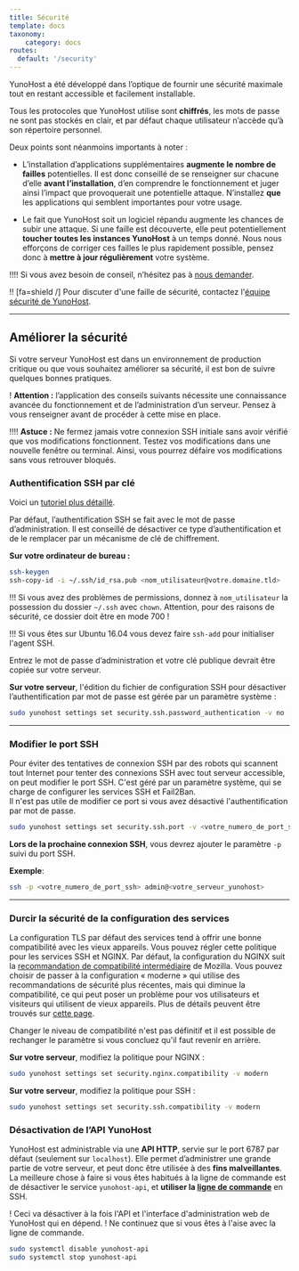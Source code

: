 ```yaml
---
title: Sécurité
template: docs
taxonomy:
    category: docs
routes:
  default: '/security'
---
```


YunoHost a été développé dans l’optique de fournir une sécurité maximale tout en restant accessible et facilement installable.

Tous les protocoles que YunoHost utilise sont **chiffrés**, les mots de passe ne sont pas stockés en clair, et par défaut chaque utilisateur n’accède qu’à son répertoire personnel.

Deux points sont néanmoins importants à noter :

- L’installation d’applications supplémentaires **augmente le nombre de failles** potentielles. Il est donc conseillé de se renseigner sur chacune d’elle **avant l’installation**, d’en comprendre le fonctionnement et juger ainsi l’impact que provoquerait une potentielle attaque. N’installez **que** les applications qui semblent importantes pour votre usage.

- Le fait que YunoHost soit un logiciel répandu augmente les chances de subir une attaque. Si une faille est découverte, elle peut potentiellement **toucher toutes les instances YunoHost** à un temps donné. Nous nous efforçons de corriger ces failles le plus rapidement possible, pensez donc à **mettre à jour régulièrement** votre système.

!!!! Si vous avez besoin de conseil, n’hésitez pas à [nous demander](/help).

!! [fa=shield /] Pour discuter d'une faille de sécurité, contactez l'[équipe sécurité de YunoHost](/security_team).

---

## Améliorer la sécurité

Si votre serveur YunoHost est dans un environnement de production critique ou que vous souhaitez améliorer sa sécurité, il est bon de suivre quelques bonnes pratiques.

! **Attention :** l’application des conseils suivants nécessite une connaissance avancée du fonctionnement et de l’administration d’un serveur. Pensez à vous renseigner avant de procéder à cette mise en place.

!!!! **Astuce :** Ne fermez jamais votre connexion SSH initiale sans avoir vérifié que vos modifications fonctionnent. Testez vos modifications dans une nouvelle fenêtre ou terminal. Ainsi, vous pourrez défaire vos modifications sans vous retrouver bloqués.

### Authentification SSH par clé

Voici un [tutoriel plus détaillé](http://doc.ubuntu-fr.org/ssh#authentification_par_un_systeme_de_cles_publiqueprivee).

Par défaut, l’authentification SSH se fait avec le mot de passe d’administration. Il est conseillé de désactiver ce type d’authentification et de le remplacer par un mécanisme de clé de chiffrement.

**Sur votre ordinateur de bureau :**

```bash
ssh-keygen
ssh-copy-id -i ~/.ssh/id_rsa.pub <nom_utilisateur@votre.domaine.tld>
```

!!! Si vous avez des problèmes de permissions, donnez à `nom_utilisateur` la possession du dossier `~/.ssh` avec `chown`. Attention, pour des raisons de sécurité, ce dossier doit être en mode 700 !

!!! Si vous êtes sur Ubuntu 16.04 vous devez faire  `ssh-add` pour initialiser l'agent SSH.

Entrez le mot de passe d’administration et votre clé publique devrait être copiée sur votre serveur.

**Sur votre serveur**, l'édition du fichier de configuration SSH pour désactiver l’authentification par mot de passe est gérée par un paramètre système :

```bash
sudo yunohost settings set security.ssh.password_authentication -v no
```

---

### Modifier le port SSH

Pour éviter des tentatives de connexion SSH par des robots qui scannent tout Internet pour tenter des connexions SSH avec tout serveur accessible, on peut modifier le port SSH.
C'est géré par un paramètre système, qui se charge de configurer les services SSH et Fail2Ban.  
Il n'est pas utile de modifier ce port si vous avez désactivé l'authentification par mot de passe.

```bash
sudo yunohost settings set security.ssh.port -v <votre_numero_de_port_ssh>
```

**Lors de la prochaine connexion SSH**, vous devrez ajouter le paramètre `-p` suivi du port SSH.

**Exemple**:

```bash
ssh -p <votre_numero_de_port_ssh> admin@<votre_serveur_yunohost>
```

---

### Durcir la sécurité de la configuration des services

La configuration TLS par défaut des services tend à offrir une bonne compatibilité avec les vieux appareils. Vous pouvez régler cette politique pour les services SSH et NGINX. Par défaut, la configuration du NGINX suit la [recommandation de compatibilité intermédiaire](https://wiki.mozilla.org/Security/Server_Side_TLS#Intermediate_compatibility_.28default.29) de Mozilla. Vous pouvez choisir de passer à la configuration « moderne » qui utilise des recommandations de sécurité plus récentes, mais qui diminue la compatibilité, ce qui peut poser un problème pour vos utilisateurs et visiteurs qui utilisent de vieux appareils. Plus de détails peuvent être trouvés sur [cette page](https://wiki.mozilla.org/Security/Server_Side_TLS#Modern_compatibility).

Changer le niveau de compatibilité n'est pas définitif et il est possible de rechanger le paramètre si vous concluez qu'il faut revenir en arrière.

**Sur votre serveur**, modifiez la politique pour NGINX :

```bash
sudo yunohost settings set security.nginx.compatibility -v modern
```

**Sur votre serveur**, modifiez la politique pour SSH :

```bash
sudo yunohost settings set security.ssh.compatibility -v modern
```

### Désactivation de l’API YunoHost

YunoHost est administrable via une **API HTTP**, servie sur le port 6787 par défaut (seulement sur `localhost`).
Elle permet d’administrer une grande partie de votre serveur, et peut donc être utilisée à des **fins malveillantes**.
La meilleure chose à faire si vous êtes habitués à la ligne de commande est de désactiver le service `yunohost-api`, et **utiliser la [ligne de commande](/commandline)** en SSH.

! Ceci va désactiver à la fois l'API et l'interface d'administration web de YunoHost qui en dépend.
! Ne continuez que si vous êtes à l'aise avec la ligne de commande.

```bash
sudo systemctl disable yunohost-api
sudo systemctl stop yunohost-api
```
